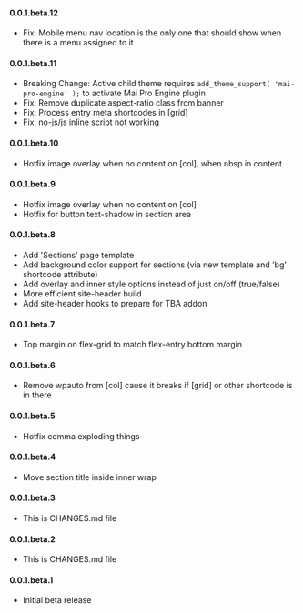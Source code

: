 #### 0.0.1.beta.12
* Fix: Mobile menu nav location is the only one that should show when there is a menu assigned to it

#### 0.0.1.beta.11
* Breaking Change: Active child theme requires `add_theme_support( 'mai-pro-engine' );` to activate Mai Pro Engine plugin
* Fix: Remove duplicate aspect-ratio class from banner
* Fix: Process entry meta shortcodes in [grid]
* Fix: no-js/js inline script not working

#### 0.0.1.beta.10
* Hotfix image overlay when no content on [col], when nbsp in content

#### 0.0.1.beta.9
* Hotfix image overlay when no content on [col]
* Hotfix for button text-shadow in section area

#### 0.0.1.beta.8
* Add 'Sections' page template
* Add background color support for sections (via new template and 'bg' shortcode attribute)
* Add overlay and inner style options instead of just on/off (true/false)
* More efficient site-header build
* Add site-header hooks to prepare for TBA addon

#### 0.0.1.beta.7
* Top margin on flex-grid to match flex-entry bottom margin

#### 0.0.1.beta.6
* Remove wpauto from [col] cause it breaks if [grid] or other shortcode is in there

#### 0.0.1.beta.5
* Hotfix comma exploding things

#### 0.0.1.beta.4
* Move section title inside inner wrap

#### 0.0.1.beta.3
* This is CHANGES.md file

#### 0.0.1.beta.2
* This is CHANGES.md file

#### 0.0.1.beta.1
* Initial beta release